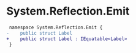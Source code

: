 # System.Reflection.Emit

``` diff
 namespace System.Reflection.Emit {
-    public struct Label
+    public struct Label : IEquatable<Label>
 }
```
